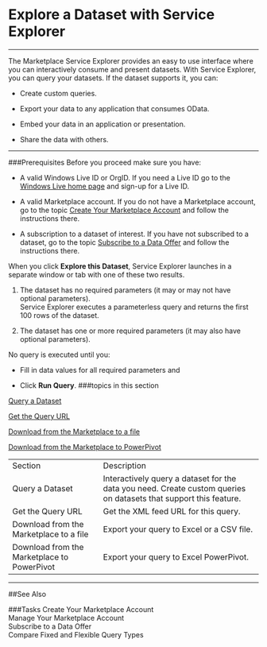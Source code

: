   
<properties 
   pageTitle="Explore a Dataset with Service Explorer" 
   description="How to explore a dataset with Service Explorer" 
   services="cloud-services" 
   documentationCenter="" 
   authors="kevinscharpenberg" 
   manager="manager-alias" 
   editor=""/>

<tags
   ms.service="marketplace"
   ms.devlang="na"
   ms.topic="article"
   ms.tgt_pltfrm="na"
   ms.workload="data-services" 
   ms.date="02/16/2015"
   ms.author="kevsch"/>
#  Explore a Dataset with Service Explorer

 
 -----------

The Marketplace Service Explorer provides an easy to use interface where you can interactively consume and present datasets. With Service Explorer, you can query your datasets. If the dataset supports it, you can: 

- Create custom queries. 

- Export your data to any application that consumes OData. 

- Embed your data in an application or presentation. 

- Share the data with others. 
 
 -----------


###Prerequisites
Before you proceed make sure you have:

* A valid Windows Live ID or OrgID. 
If you need a Live ID go to the [Windows Live home page](http://go.microsoft.com/fwlink/?linkid=202643) and sign-up for a Live ID.


* A valid Marketplace account. If you do not have a Marketplace account, go to the topic [Create Your Marketplace Account](./marketplace-data-market-create-your-marketplace-account.md) and follow the instructions there.


* A subscription to a dataset of interest. If you have not subscribed to a dataset, go to the topic [Subscribe to a Data Offer](./marketplace-data-market-subscribe-to-a-data-offer.md) and follow the instructions there.


When you click **Explore this Dataset**, Service Explorer launches in a separate window or tab with one of these two results. 

1. The dataset has no required parameters (it may or may not have optional parameters). <br>Service Explorer executes a parameterless query and returns the first 100 rows of the dataset.

2. The dataset has one or more required parameters (it may also have optional parameters).

No query is executed until you: 

- Fill in data values for all required parameters and

- Click **Run Query**.
###topics in this section
 

[Query a Dataset](./marketplace-data-market-query-a-dataset.md) 

[Get the Query URL](./marketplace-data-market-get-the-query-url.md) 

[Download from the Marketplace to a file](./marketplace-data-market-download-from-the-marketplace-to-a-file.md) 
 
[Download from the Marketplace to PowerPivot](./marketplace-data-market-download-from-the-marketplace-to-powerpivot.md) 
 

<table>

<tr><td>Section</td><td>Description</td>
</tr>
  <tr><td>Query a Dataset
</td><td>Interactively query a dataset for the data you need. Create custom queries on datasets that support this feature.
</td>
</tr><tr><td>Get the Query URL
</td><td>Get the XML feed URL for this query.
</td>
</tr><tr><td>Download from the Marketplace to a file
</td><td>Export your query to Excel or a CSV file.
</td>
</tr><tr><td>Download from the Marketplace to PowerPivot
</td><td>Export your query to Excel PowerPivot.
</td>
</tr>

</table>



 -----------
##See Also

###Tasks
Create Your Marketplace Account <br>
Manage Your Marketplace Account<br>
Subscribe to a Data Offer<br>
Compare Fixed and Flexible Query Types
